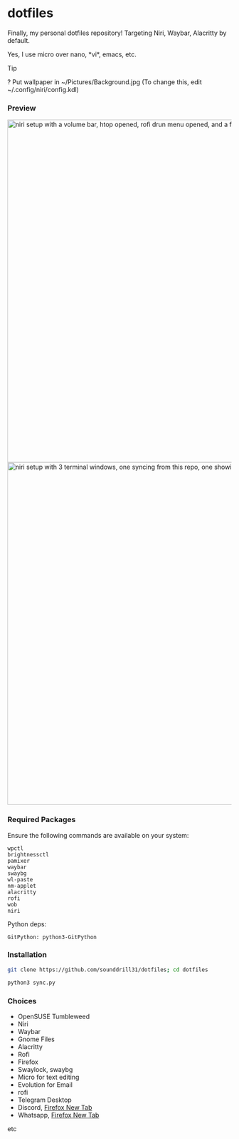 # dotfiles
Finally, my personal dotfiles repository! Targeting Niri, Waybar, Alacritty by default. 

Yes, I use micro over nano, \*vi\*, emacs, etc.  

> [!TIP]
? Put wallpaper in ~/Pictures/Background.jpg (To change this, edit ~/.config/niri/config.kdl)

### Preview
<img width="1366" height="768" alt="niri setup with a volume bar, htop opened, rofi drun menu opened, and a fastfetch" src="https://github.com/user-attachments/assets/15118b01-752e-409d-a90f-1e108f9646a3" />

<img width="1366" height="768" alt="niri setup with 3 terminal windows, one syncing from this repo, one showing fastfetch and the last editing the niri config" src="https://github.com/user-attachments/assets/68c9ea2a-d70d-4ac7-b188-a709c6f02997" />


### Required Packages

Ensure the following commands are available on your system:

```
wpctl
brightnessctl
pamixer
waybar
swaybg
wl-paste
nm-applet
alacritty
rofi
wob
niri
```


Python deps:
```
GitPython: python3-GitPython
```

### Installation

```bash
git clone https://github.com/sounddrill31/dotfiles; cd dotfiles
```

```bash
python3 sync.py
```

### Choices
- OpenSUSE Tumbleweed
- Niri
- Waybar
- Gnome Files
- Alacritty
- Rofi
- Firefox
- Swaylock, swaybg
- Micro for text editing
- Evolution for Email
- rofi
- Telegram Desktop
- Discord, [Firefox New Tab](https://gist.github.com/sounddrill31/7e01a6ef562e3497e38ba583a62f7ce1)
- Whatsapp, [Firefox New Tab](https://gist.github.com/sounddrill31/a7428018778f788a95344ab9e6cb1353)

etc
